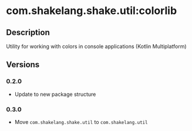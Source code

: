# com.shakelang.shake.util:colorlib

## Description

Utility for working with colors in console applications (Kotlin Multiplatform)

## Versions

### 0.2.0

* Update to new package structure

### 0.3.0

* Move `com.shakelang.shake.util` to `com.shakelang.util`